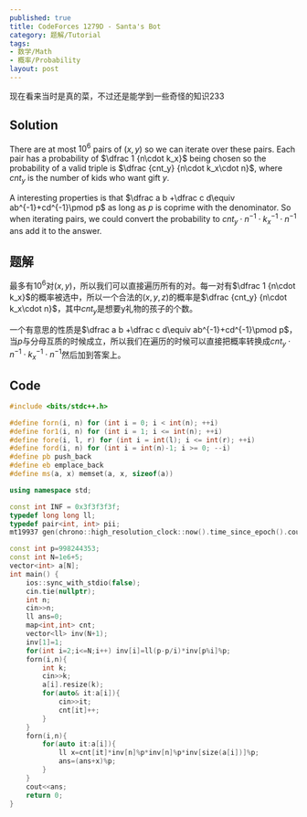 ```yaml
---
published: true
title: CodeForces 1279D - Santa's Bot
category: 题解/Tutorial
tags:
- 数学/Math
- 概率/Probability
layout: post
---
```

现在看来当时是真的菜，不过还是能学到一些奇怪的知识233
<!-- more -->

## Solution

There are at most $10^6$ pairs of $(x,y)$ so we can iterate over these pairs. Each pair has a probability of $\dfrac 1 {n\cdot k_x}$ being chosen so the probability of a valid triple is $\dfrac {cnt_y} {n\cdot k_x\cdot n}$, where $cnt_y$ is the number of kids who want gift $y$.

A interesting properties is that $\dfrac a b +\dfrac c d\equiv ab^{-1}+cd^{-1}\pmod p$ as long as $p$ is coprime with the denominator. So when iterating pairs, we could convert the probability to $cnt_y\cdot n^{-1}\cdot k_x^{-1}\cdot n^{-1}$ ans add it to the answer.

## 题解

最多有$10^6$对$(x,y)$，所以我们可以直接遍历所有的对。每一对有$\dfrac 1 {n\cdot k_x}$的概率被选中，所以一个合法的$(x,y,z)$的概率是$\dfrac {cnt_y} {n\cdot k_x\cdot n}$，其中$cnt_y$是想要y礼物的孩子的个数。

一个有意思的性质是$\dfrac a b +\dfrac c d\equiv ab^{-1}+cd^{-1}\pmod p$，当$p$与分母互质的时候成立，所以我们在遍历的时候可以直接把概率转换成$cnt_y\cdot n^{-1}\cdot k_x^{-1}\cdot n^{-1}$然后加到答案上。

## Code
```cpp
#include <bits/stdc++.h>

#define forn(i, n) for (int i = 0; i < int(n); ++i)
#define for1(i, n) for (int i = 1; i <= int(n); ++i)
#define fore(i, l, r) for (int i = int(l); i <= int(r); ++i)
#define ford(i, n) for (int i = int(n)-1; i >= 0; --i)
#define pb push_back
#define eb emplace_back
#define ms(a, x) memset(a, x, sizeof(a))

using namespace std;

const int INF = 0x3f3f3f3f;
typedef long long ll;
typedef pair<int, int> pii;
mt19937 gen(chrono::high_resolution_clock::now().time_since_epoch().count());

const int p=998244353;
const int N=1e6+5;
vector<int> a[N];
int main() {
    ios::sync_with_stdio(false);
    cin.tie(nullptr);
	int n;
    cin>>n;
    ll ans=0;
    map<int,int> cnt;
    vector<ll> inv(N+1);
    inv[1]=1;
    for(int i=2;i<=N;i++) inv[i]=ll(p-p/i)*inv[p%i]%p;
    forn(i,n){
        int k;
        cin>>k;
        a[i].resize(k);
        for(auto& it:a[i]){
            cin>>it;
            cnt[it]++;
        }
    }
    forn(i,n){
        for(auto it:a[i]){
            ll x=cnt[it]*inv[n]%p*inv[n]%p*inv[size(a[i])]%p;
            ans=(ans+x)%p;
        }
    }
    cout<<ans;
    return 0;
}
```